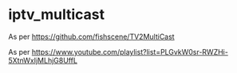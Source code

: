 # iptv_multicast
As per https://github.com/fishscene/TV2MultiCast

As per https://www.youtube.com/playlist?list=PLGvkW0sr-RWZHi-5XtnWxIjMLhjG8UffL
